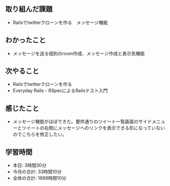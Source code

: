## 取り組んだ課題
- Railsでtwitterクローンを作る　メッセージ機能
## わかったこと
- メッセージを送る個別のroom作成、メッセージ作成と表示気機能
## 次やること
- Railsでtwitterクローンを作る
- Everyday Rails - RSpecによるRailsテスト入門
## 感じたこと
- メッセージ機能がほぼできた。要件通りのツイート一覧画面のサイドメニューとツイートの右側にメッセージへのリンクを表示できる形になっていないのでこちらを修正したい。
## 学習時間
- 本日: 3時間30分
- 今月の合計: 33時間10分
- 全体の合計: 1689時間10分

